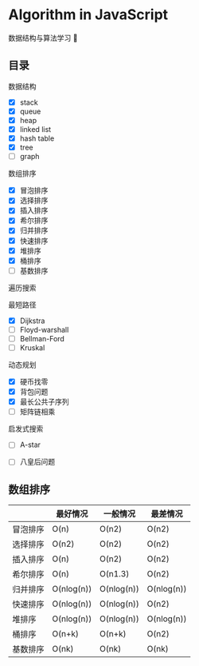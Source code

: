 # Algorithm in JavaScript

数据结构与算法学习 🤔

## 目录

数据结构

- [x] stack
- [x] queue
- [x] heap
- [x] linked list
- [x] hash table
- [x] tree
- [ ] graph

数组排序

- [x] 冒泡排序
- [x] 选择排序
- [x] 插入排序
- [x] 希尔排序
- [x] 归并排序
- [x] 快速排序
- [x] 堆排序
- [x] 桶排序
- [ ] 基数排序

遍历搜索

最短路径
- [x] Dijkstra
- [ ] Floyd-warshall
- [ ] Bellman-Ford
- [ ] Kruskal

动态规划

- [x] 硬币找零
- [x] 背包问题
- [x] 最长公共子序列
- [ ] 矩阵链相乘

启发式搜索

- [ ] A-star
- [ ] 八皇后问题


## 数组排序

|      | 最好情况       | 一般情况       | 最差情况       |
| ---- | ---------- | ---------- | ---------- |
| 冒泡排序 | O(n)       | O(n2)      | O(n2)      |
| 选择排序 | O(n2)      | O(n2)      | O(n2)      |
| 插入排序 | O(n)       | O(n2)      | O(n2)      |
| 希尔排序 | O(n)       | O(n1.3)    | O(n2)      |
| 归并排序 | O(nlog(n)) | O(nlog(n)) | O(nlog(n)) |
| 快速排序 | O(nlog(n)) | O(nlog(n)) | O(n2)      |
| 堆排序  | O(nlog(n)) | O(nlog(n)) | O(nlog(n)) |
| 桶排序  | O(n+k)     | O(n+k)     | O(n2)      |
| 基数排序 | O(nk)      | O(nk)      | O(nk)      |

